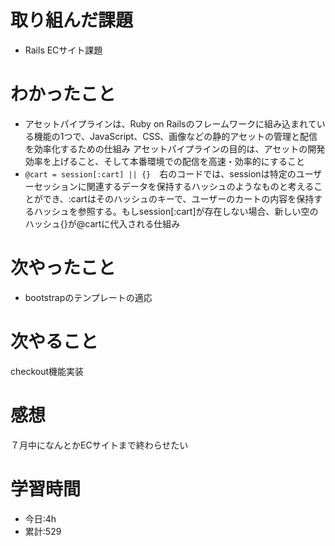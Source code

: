 # 取り組んだ課題
  - Rails ECサイト課題
# わかったこと
*   アセットパイプラインは、Ruby on Railsのフレームワークに組み込まれている機能の1つで、JavaScript、CSS、画像などの静的アセットの管理と配信を効率化するための仕組み アセットパイプラインの目的は、アセットの開発効率を上げること、そして本番環境での配信を高速・効率的にすること
*   `@cart = session[:cart] || {}`　右のコードでは、sessionは特定のユーザーセッションに関連するデータを保持するハッシュのようなものと考えることができ、:cartはそのハッシュのキーで、ユーザーのカートの内容を保持するハッシュを参照する。もしsession[:cart]が存在しない場合、新しい空のハッシュ{}が@cartに代入される仕組み
# 次やったこと
*    bootstrapのテンプレートの適応
# 次やること
checkout機能実装
# 感想
７月中になんとかECサイトまで終わらせたい

# 学習時間
- 今日:4h
- 累計:529
